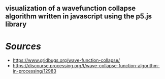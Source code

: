## visualization of a wavefunction collapse algorithm written in javascript using the p5.js library

# *Sources*
- https://www.gridbugs.org/wave-function-collapse/
- https://discourse.processing.org/t/wave-collapse-function-algorithm-in-processing/12983
